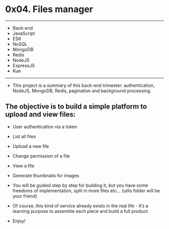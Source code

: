 # 0x04. Files manager
---
- Back-end
- JavaScript
- ES6
- NoSQL
- MongoDB
- Redis
- NodeJS
- ExpressJS
- Kue
---

- This project is a summary of this back-end trimester: authentication, NodeJS, MongoDB, Redis, pagination and background processing.

## The objective is to build a simple platform to upload and view files:
- User authentication via a token
- List all files
- Upload a new file
- Change permission of a file
- View a file
- Generate thumbnails for images
- You will be guided step by step for building it, but you have some freedoms of implementation, split in more files etc… (utils folder will be your friend)

- Of course, this kind of service already exists in the real life - it’s a learning purpose to assemble each piece and build a full product.

- Enjoy!
